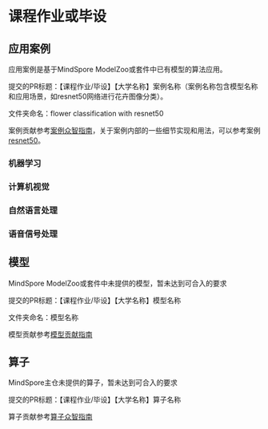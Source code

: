 # 课程作业或毕设

  

## 应用案例

应用案例是基于MindSpore ModelZoo或套件中已有模型的算法应用。

提交的PR标题：【课程作业/毕设】【大学名称】案例名称（案例名称包含模型名称和应用场景，如resnet50网络进行花卉图像分类）。

文件夹命名：flower classification with resnet50

案例贡献参考[案例众智指南](https://gitee.com/mindspore/vision/wikis/%E6%A1%88%E4%BE%8B%E4%BC%97%E6%99%BAwiki/%E4%BA%A4%E4%BB%98%E4%BB%B6%E5%8F%8A%E8%B4%A8%E9%87%8F%E8%A6%81%E6%B1%82)，关于案例内部的一些细节实现和用法，可以参考案例[resnet50](https://gitee.com/mindspore/course/tree/master/02_CV/resnet50)。

### 机器学习

### 计算机视觉

### 自然语言处理

### 语音信号处理

## 模型

MindSpore ModelZoo或套件中未提供的模型，暂未达到可合入的要求

提交的PR标题：【课程作业/毕设】【大学名称】模型名称

文件夹命名：模型名称

模型贡献参考[模型贡献指南](https://gitee.com/mindspore/models/blob/master/how_to_contribute/CONTRIBUTING_ATTENTION_CN.md)

## 算子

MindSpore主仓未提供的算子，暂未达到可合入的要求

提交的PR标题：【课程作业/毕设】【大学名称】算子名称

算子贡献参考[算子众智指南](https://gitee.com/david-he91/mindspore/wikis)










